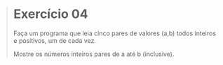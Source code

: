 > # Exercício 04
> 
> Faça um programa que leia cinco pares de valores (a,b) todos inteiros e positivos, um de cada vez. 
> 
> Mostre os números inteiros pares de a até b (inclusive). 
